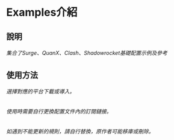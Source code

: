 # Examples介紹

## 說明
###### 集合了Surge、QuanX、Clash、Shadowrocket基礎配置示例及參考

## 使用方法
###### 選擇對應的平台下載或導入。
###### 使用時需要自行更換配置文件內的訂閱鏈接。
###### 如遇到不能更新的規則，請自行替換，原作者可能移庫或刪除。
